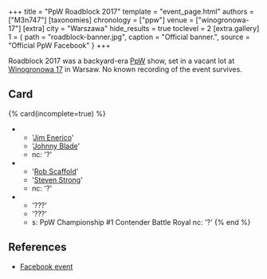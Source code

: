 +++
title = "PpW Roadblock 2017"
template = "event_page.html"
authors = ["M3n747"]
[taxonomies]
chronology = ["ppw"]
venue = ["winogronowa-17"]
[extra]
city = "Warszawa"
hide_results = true
toclevel = 2
[extra.gallery]
1 = { path = "roadblock-banner.jpg", caption = "Official banner.", source = "Official PpW Facebook" }
+++

Roadblock 2017 was a backyard-era [PpW](@/o/ppw.md) show, set in a vacant lot at [Winogronowa 17](@/v/winogronowa-17.md) in Warsaw. No known recording of the event survives.

## Card

{% card(incomplete=true) %}
- - '[Jim Enerico](@/w/mister-z.md)'
  - '[Johnny Blade](@/w/johnny-blade.md)'
  - nc: '?'
- - '[Rob Scaffold](@/w/rob-scaffold.md)'
  - '[Steven Strong](@/w/biesiad.md)'
  - nc: '?'
- - '???'
  - '???'
  - s: PpW Championship #1 Contender Battle Royal
    nc: '?'
{% end %}

## References

* [Facebook event](https://www.facebook.com/events/127637261098326/)
